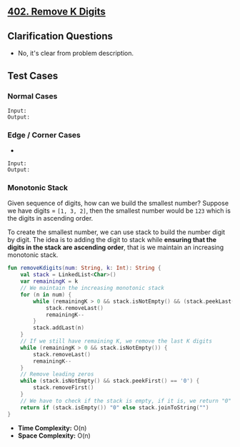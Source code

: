 ## [402. Remove K Digits](https://leetcode.com/problems/remove-k-digits/description/)

## Clarification Questions
* No, it's clear from problem description.
 
## Test Cases
### Normal Cases
```
Input: 
Output: 
```
### Edge / Corner Cases
* 
```
Input: 
Output: 
```

### Monotonic Stack
Given sequence of digits, how can we build the smallest number? Suppose we have digits = `[1, 3, 2]`, then the smallest number would be `123` which is the digits in ascending order.

To create the smallest number, we can use stack to build the number digit by digit. The idea is to adding the digit to stack while **ensuring that the digits in the stack are ascending order**, that is we maintain an increasing monotonic stack.

```kotlin
fun removeKdigits(num: String, k: Int): String {
    val stack = LinkedList<Char>()
    var remainingK = k
    // We maintain the increasing monotonic stack
    for (n in num) {
        while (remainingK > 0 && stack.isNotEmpty() && (stack.peekLast() - '0') > (n - '0')) {
            stack.removeLast()
            remainingK--
        }
        stack.addLast(n)
    }
    // If we still have remaining K, we remove the last K digits
    while (remainingK > 0 && stack.isNotEmpty()) {
        stack.removeLast()
        remainingK--
    }
    // Remove leading zeros
    while (stack.isNotEmpty() && stack.peekFirst() == '0') {
        stack.removeFirst()
    }
    // We have to check if the stack is empty, if it is, we return "0"
    return if (stack.isEmpty()) "0" else stack.joinToString("")
}
```

* **Time Complexity:** O(n)
* **Space Complexity:** O(n)